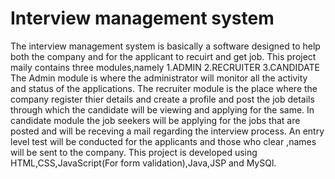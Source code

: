 # Interview management system
The interview management system is basically a software designed to help both the company and for the applicant to recuirt and get job.
This project maily contains three modules,namely 
  1.ADMIN
  2.RECRUITER
  3.CANDIDATE
The Admin module is where the administrator will monitor all the activity and status of the applications.
The recruiter module is the place where the company register thier details and create a profile and post the job details through which the candidate will be 
viewing and applying for the same.
In candidate module the job seekers will be applying for the jobs that are posted and will be receving a mail regarding the interview process.
An entry level test will be conducted for the applicants and those who clear ,names will be sent to the company.
This project is developed using HTML,CSS,JavaScript(For form validation),Java,JSP and MySQl.
